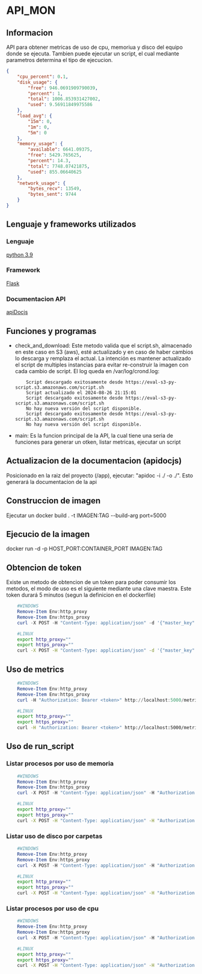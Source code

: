 # API_MON

## Informacion

API para obtener metricas de uso de cpu, memoriua y disco del equipo donde se ejecuta. Tambien puede ejecutar un script, el cual mediante parametros determina el tipo de ejecucion.

```json
{
    "cpu_percent": 0.1,
    "disk_usage": {
        "free": 946.0691909790039,
        "percent": 1,
        "total": 1006.853931427002,
        "used": 9.56911849975586
    },
    "load_avg": {
        "15m": 0,
        "1m": 0,
        "5m": 0
    },
    "memory_usage": {
        "available": 6641.09375,
        "free": 5429.765625,
        "percent": 14.3,
        "total": 7748.07421875,
        "used": 855.06640625
    },
    "network_usage": {
        "bytes_recv": 13549,
        "bytes_sent": 9744
    }
}
```

## Lenguaje y frameworks utilizados

### Lenguaje

[python 3.9](https://www.python.org/)

### Framework

[Flask](https://flask.palletsprojects.com/en/3.0.x/)

### Documentacion API

[apiDocjs](https://apidocjs.com/)

## Funciones y programas

- check_and_download:
    Este metodo valida que el script.sh, almacenado en este caso en S3 (aws), esté actualizado y en caso de haber cambios lo descarga y remplaza el actual. La intención es mantener actualizado el script de multiples instancias para evitar re-construir la imagen con cada cambio de script. 
    El log queda en /var/log/crond.log:

    ```log
        Script descargado exitosamente desde https://eval-s3-py-script.s3.amazonaws.com/script.sh
        Script actualizado el 2024-08-26 21:15:01
        Script descargado exitosamente desde https://eval-s3-py-script.s3.amazonaws.com/script.sh
        No hay nueva versión del script disponible.
        Script descargado exitosamente desde https://eval-s3-py-script.s3.amazonaws.com/script.sh
        No hay nueva versión del script disponible.
    ```

- main:
    Es la funcion principal de la API, la cual tiene una seria de funciones para generar un otken, listar metricas, ejecutar un script

## Actualizacion de la documentacion (apidocjs)

Posicionado en la raiz del proyecto (/app), ejecutar: "apidoc -i ./ -o ./". Esto generará la documentacion de la api

## Construccion de imagen

Ejecutar un docker build . -t IMAGEN:TAG --build-arg port=5000

## Ejecucio de la imagen

docker run -d -p HOST_PORT:CONTAINER_PORT IMAGEN:TAG

## Obtencion de token

Existe un metodo de obtencion de un token para poder consumir los metodos, el modo de uso es el siguiente mediante una clave maestra. Este token durará 5 minutos (segun la definicion en el dockerfile)

```powershell
    #WINDOWS
    Remove-Item Env:http_proxy
    Remove-Item Env:https_proxy
    curl -X POST -H "Content-Type: application/json" -d '{"master_key": ""}' http://127.0.0.1:5000/get_token
```

```bash
    #LINUX
    export http_proxy=""
    export https_proxy=""
    curl -X POST -H "Content-Type: application/json" -d '{"master_key": ""}' http://127.0.0.1:5000/get_token
```

## Uso de metrics

```powershell
    #WINDOWS
    Remove-Item Env:http_proxy
    Remove-Item Env:https_proxy
    curl -H "Authorization: Bearer <token>" http://localhost:5000/metrics
```

```bash
    #LINUX
    export http_proxy=""
    export https_proxy=""
    curl -H "Authorization: Bearer <token>" http://localhost:5000/metrics
```

## Uso de run_script

### Listar procesos por uso de memoria

```powershell
    #WINDOWS
    Remove-Item Env:http_proxy
    Remove-Item Env:https_proxy
    curl -X POST -H "Content-Type: application/json" -H "Authorization: Bearer <token>" -d '{"option": "mem"}' http://127.0.0.1:5000/run_script
```

```bash
    #LINUX
    export http_proxy=""
    export https_proxy=""
    curl -X POST -H "Content-Type: application/json" -H "Authorization: Bearer <token>" -d '{"option": "mem"}' http://127.0.0.1:5000/run_script
```

### Listar uso de disco por carpetas

```powershell
    #WINDOWS
    Remove-Item Env:http_proxy
    Remove-Item Env:https_proxy
    curl -X POST -H "Content-Type: application/json" -H "Authorization: Bearer <token>" -d '{"option": "disk", "directory": "/"}' http://127.0.0.1:5000/run_script
```

```bash
    #LINUX
    export http_proxy=""
    export https_proxy=""
    curl -X POST -H "Content-Type: application/json" -H "Authorization: Bearer <token>" -d '{"option": "disk", "directory": "/"}' http://127.0.0.1:5000/run_script
```

### Listar procesos por uso de cpu

```powershell
    #WINDOWS
    Remove-Item Env:http_proxy
    Remove-Item Env:https_proxy
    curl -X POST -H "Content-Type: application/json" -H "Authorization: Bearer <token>" -d '{"option": "cpu"}' http://127.0.0.1:5000/run_script
```

```bash
    #LINUX
    export http_proxy=""
    export https_proxy=""
    curl -X POST -H "Content-Type: application/json" -H "Authorization: Bearer <token>" -d '{"option": "cpu"}' http://127.0.0.1:5000/run_script
```
